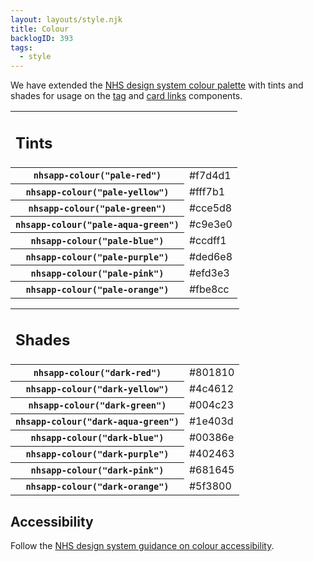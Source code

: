 ```yaml
---
layout: layouts/style.njk
title: Colour
backlogID: 393
tags:
  - style
---
```


We have extended the [NHS design system colour palette](https://service-manual.nhs.uk/design-system/styles/colour#colour-palette) with tints and shades for usage on the [tag](/components/tag/) and [card links](componnets/card-links/) components.

<table class="app-colour-list" summary="Table of the full colour palette">
  <tr>
    <td class="nhsuk-u-padding-left-0" colspan="3">
      <h2 class="nhsuk-heading-m nhsuk-u-margin-bottom-0">
      Tints
      </h2>
    </td>
  </tr>
  <tbody>
      <tr class="app-colour-list__row">
      <th class="app-colour-list__column app-colour-list__column--name" scope="row">
        <span class="app-colour-list__swatch" style="background-color:#f7d4d1"></span>
        <code>nhsapp-colour("pale-red")</code>
      </th>
      <td class="app-colour-list__column app-colour-list__column--colour">
      #f7d4d1
      </td>
    </tr>
    <tr class="app-colour-list__row">
      <th class="app-colour-list__column app-colour-list__column--name" scope="row">
        <span class="app-colour-list__swatch" style="background-color:#fff7b1"></span>
        <code>nhsapp-colour("pale-yellow")</code>
      </th>
      <td class="app-colour-list__column app-colour-list__column--colour">
      #fff7b1
      </td>
    </tr>
        <tr class="app-colour-list__row">
      <th class="app-colour-list__column app-colour-list__column--name" scope="row">
        <span class="app-colour-list__swatch" style="background-color:#cce5d8"></span>
        <code>nhsapp-colour("pale-green")</code>
      </th>
      <td class="app-colour-list__column app-colour-list__column--colour">
      #cce5d8
      </td>
    </tr>    
    <tr class="app-colour-list__row">
      <th class="app-colour-list__column app-colour-list__column--name" scope="row">
        <span class="app-colour-list__swatch" style="background-color:#c9e3e0"></span>
        <code>nhsapp-colour("pale-aqua-green")</code>
      </th>
      <td class="app-colour-list__column app-colour-list__column--colour">
      #c9e3e0
      </td>
    </tr>
    <tr class="app-colour-list__row">
      <th class="app-colour-list__column app-colour-list__column--name" scope="row">
        <span class="app-colour-list__swatch" style="background-color:#ccdff1"></span>
        <code>nhsapp-colour("pale-blue")</code>
      </th>
      <td class="app-colour-list__column app-colour-list__column--colour">
      #ccdff1
      </td>
    </tr>
    <tr class="app-colour-list__row">
      <th class="app-colour-list__column app-colour-list__column--name" scope="row">
        <span class="app-colour-list__swatch" style="background-color:#ded6e8"></span>
        <code>nhsapp-colour("pale-purple")</code>
      </th>
      <td class="app-colour-list__column app-colour-list__column--colour">
      #ded6e8
      </td>
    </tr>
    <tr class="app-colour-list__row">
      <th class="app-colour-list__column app-colour-list__column--name" scope="row">
        <span class="app-colour-list__swatch" style="background-color:#efd3e3"></span>
        <code>nhsapp-colour("pale-pink")</code>
      </th>
      <td class="app-colour-list__column app-colour-list__column--colour">
      #efd3e3
      </td>
    </tr>
    <tr class="app-colour-list__row">
      <th class="app-colour-list__column app-colour-list__column--name" scope="row">
        <span class="app-colour-list__swatch" style="background-color:#fbe8cc"></span>
        <code>nhsapp-colour("pale-orange")</code>
      </th>
      <td class="app-colour-list__column app-colour-list__column--colour">
      #fbe8cc
      </td>
    </tr>
  </tbody>
</table>

<table class="app-colour-list" summary="Table of the full colour palette">
  <tr>
    <td class="nhsuk-u-padding-left-0" colspan="3">
      <h2 class="nhsuk-heading-m nhsuk-u-margin-bottom-0">
      Shades
      </h2>
    </td>
  </tr>
  <tbody>
    <tr class="app-colour-list__row">
      <th class="app-colour-list__column app-colour-list__column--name" scope="row">
        <span class="app-colour-list__swatch" style="background-color:#801810"></span>
        <code>nhsapp-colour("dark-red")</code>
      </th>
      <td class="app-colour-list__column app-colour-list__column--colour">
      #801810
      </td>
    </tr>
     <tr class="app-colour-list__row">
      <th class="app-colour-list__column app-colour-list__column--name" scope="row">
        <span class="app-colour-list__swatch" style="background-color:#4c4612"></span>
        <code>nhsapp-colour("dark-yellow")</code>
      </th>
      <td class="app-colour-list__column app-colour-list__column--colour">
      #4c4612
      </td>
    </tr>
    <tr class="app-colour-list__row">
      <th class="app-colour-list__column app-colour-list__column--name" scope="row">
        <span class="app-colour-list__swatch" style="background-color:#004c23"></span>
        <code>nhsapp-colour("dark-green")</code>
      </th>
      <td class="app-colour-list__column app-colour-list__column--colour">
      #004c23
      </td>
    </tr>
    <tr class="app-colour-list__row">
      <th class="app-colour-list__column app-colour-list__column--name" scope="row">
        <span class="app-colour-list__swatch" style="background-color:#1e403d"></span>
        <code>nhsapp-colour("dark-aqua-green")</code>
      </th>
      <td class="app-colour-list__column app-colour-list__column--colour">
      #1e403d
      </td>
    </tr>
    <tr class="app-colour-list__row">
      <th class="app-colour-list__column app-colour-list__column--name" scope="row">
        <span class="app-colour-list__swatch" style="background-color:#00386e"></span>
        <code>nhsapp-colour("dark-blue")</code>
      </th>
      <td class="app-colour-list__column app-colour-list__column--colour">
      #00386e
      </td>
    </tr>
    <tr class="app-colour-list__row">
      <th class="app-colour-list__column app-colour-list__column--name" scope="row">
        <span class="app-colour-list__swatch" style="background-color:#402463"></span>
        <code>nhsapp-colour("dark-purple")</code>
      </th>
      <td class="app-colour-list__column app-colour-list__column--colour">
      #402463
      </td>
    </tr>
    <tr class="app-colour-list__row">
      <th class="app-colour-list__column app-colour-list__column--name" scope="row">
        <span class="app-colour-list__swatch" style="background-color:#681645"></span>
        <code>nhsapp-colour("dark-pink")</code>
      </th>
      <td class="app-colour-list__column app-colour-list__column--colour">
      #681645
      </td>
    </tr>
    <tr class="app-colour-list__row">
      <th class="app-colour-list__column app-colour-list__column--name" scope="row">
        <span class="app-colour-list__swatch" style="background-color:#5f3800"></span>
        <code>nhsapp-colour("dark-orange")</code>
      </th>
      <td class="app-colour-list__column app-colour-list__column--colour">
      #5f3800
      </td>
    </tr>
  </tbody>
</table>

## Accessibility

Follow the [NHS design system guidance on colour accessibility](https://service-manual.nhs.uk/design-system/styles/colour#accessibility).
